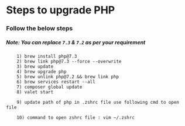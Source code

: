 # Steps to upgrade PHP

### Follow the below steps 

##### Note: You can replace `7.3` & `7.2` as per your requirement

````
    1) brew install php@7.3
    2) brew link php@7.3 --force --overwrite
    3) brew update
    4) brew upgrade php
    5) brew unlink php@7.2 && brew link php
    6) brew services restart --all
    7) composer global update
    8) valet start
    
    9) update path of php in .zshrc file use following cmd to open file
    
    10) command to open zshrc file : vim ~/.zshrc
````
